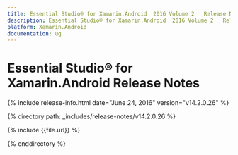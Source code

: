 ```yaml
---
title: Essential Studio® for Xamarin.Android  2016 Volume 2   Release Notes  
description: Essential Studio® for Xamarin.Android  2016 Volume 2   Release Notes  
platform: Xamarin.Android
documentation: ug
---
```


# Essential Studio® for Xamarin.Android  Release Notes  

{% include release-info.html date="June 24, 2016"  version="v14.2.0.26" %} 


{% directory path: _includes/release-notes/v14.2.0.26 %}

{% include {{file.url}} %}

{% enddirectory %}